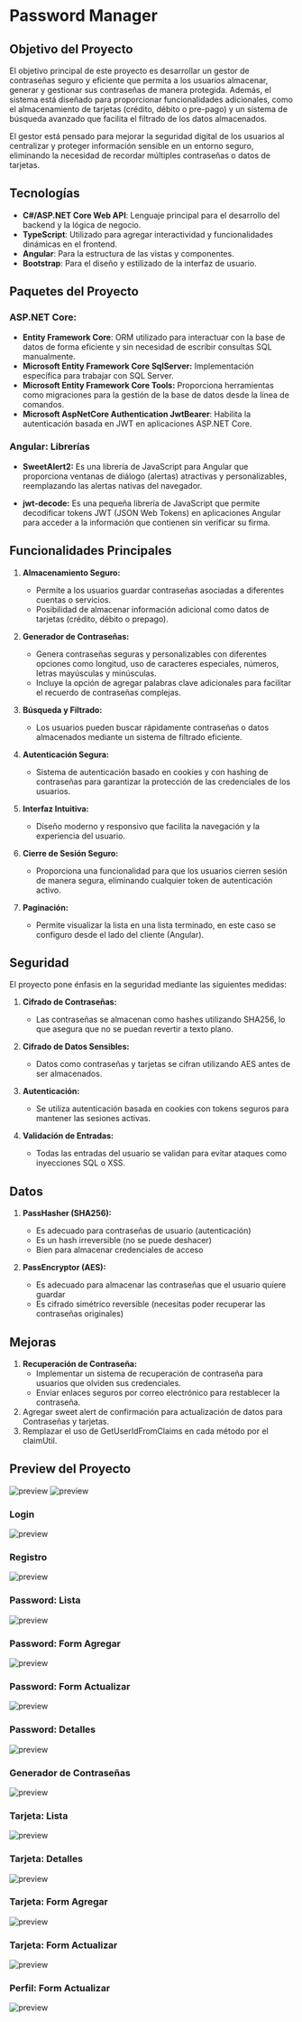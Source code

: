 # Password Manager

## Objetivo del Proyecto
El objetivo principal de este proyecto es desarrollar un gestor de contraseñas seguro y eficiente que permita a los usuarios almacenar, generar y gestionar sus contraseñas de manera protegida. Además, el sistema está diseñado para proporcionar funcionalidades adicionales, como el almacenamiento de tarjetas (crédito, débito o pre-pago) y un sistema de búsqueda avanzado que facilita el filtrado de los datos almacenados.

El gestor está pensado para mejorar la seguridad digital de los usuarios al centralizar y proteger información sensible en un entorno seguro, eliminando la necesidad de recordar múltiples contraseñas o datos de tarjetas.

## Tecnologías
- **C#/ASP.NET Core Web API**: Lenguaje principal para el desarrollo del backend y la lógica de negocio.
- **TypeScript**: Utilizado para agregar interactividad y funcionalidades dinámicas en el frontend.
- **Angular**: Para la estructura de las vistas y componentes.
- **Bootstrap**: Para el diseño y estilizado de la interfaz de usuario.

## Paquetes del Proyecto
### ASP.NET Core:
- **Entity Framework Core**: ORM utilizado para interactuar con la base de datos de forma eficiente y sin necesidad de escribir consultas SQL manualmente.
- **Microsoft Entity Framework Core SqlServer:** Implementación específica para trabajar con SQL Server.
- **Microsoft Entity Framework Core Tools:** Proporciona herramientas como migraciones para la gestión de la base de datos desde la línea de comandos.
- **Microsoft AspNetCore Authentication JwtBearer**: Habilita la autenticación basada en JWT en aplicaciones ASP.NET Core.

### Angular: Librerías
- **SweetAlert2:** Es una librería de JavaScript para Angular que proporciona ventanas de diálogo (alertas) atractivas y personalizables, reemplazando las alertas nativas del navegador.

- **jwt-decode:** Es una pequeña librería de JavaScript que permite decodificar tokens JWT (JSON Web Tokens) en aplicaciones Angular para acceder a la información que contienen sin verificar su firma.

## Funcionalidades Principales
1. **Almacenamiento Seguro:**
    - Permite a los usuarios guardar contraseñas asociadas a diferentes cuentas o servicios.
    - Posibilidad de almacenar información adicional como datos de tarjetas (crédito, débito o prepago).

2. **Generador de Contraseñas:**
    - Genera contraseñas seguras y personalizables con diferentes opciones como longitud, uso de caracteres especiales, números, letras mayúsculas y minúsculas.
    - Incluye la opción de agregar palabras clave adicionales para facilitar el recuerdo de contraseñas complejas.

3. **Búsqueda y Filtrado:**
    - Los usuarios pueden buscar rápidamente contraseñas o datos almacenados mediante un sistema de filtrado eficiente.

4. **Autenticación Segura:**
    - Sistema de autenticación basado en cookies y con hashing de contraseñas para garantizar la protección de las credenciales de los usuarios.

5. **Interfaz Intuitiva:**
    - Diseño moderno y responsivo que facilita la navegación y la experiencia del usuario.

6. **Cierre de Sesión Seguro:**
    - Proporciona una funcionalidad para que los usuarios cierren sesión de manera segura, eliminando cualquier token de autenticación activo.

7. **Paginación:**
    - Permite visualizar la lista en una lista terminado, en este caso se configuro desde el lado del cliente (Angular).

## Seguridad
El proyecto pone énfasis en la seguridad mediante las siguientes medidas:

1. **Cifrado de Contraseñas:**
    - Las contraseñas se almacenan como hashes utilizando SHA256, lo que asegura que no se puedan revertir a texto plano.

2. **Cifrado de Datos Sensibles:**
    - Datos como contraseñas y tarjetas se cifran utilizando AES antes de ser almacenados.

3. **Autenticación:**
    - Se utiliza autenticación basada en cookies con tokens seguros para mantener las sesiones activas.

4. **Validación de Entradas:**
    - Todas las entradas del usuario se validan para evitar ataques como inyecciones SQL o XSS.

## Datos
1. **PassHasher (SHA256):**
    - Es adecuado para contraseñas de usuario (autenticación)
    - Es un hash irreversible (no se puede deshacer)
    - Bien para almacenar credenciales de acceso

2. **PassEncryptor (AES):**
    - Es adecuado para almacenar las contraseñas que el usuario quiere guardar
    - Es cifrado simétrico reversible (necesitas poder recuperar las contraseñas originales)

## Mejoras
1. **Recuperación de Contraseña:**
    - Implementar un sistema de recuperación de contraseña para usuarios que olviden sus credenciales.
    - Enviar enlaces seguros por correo electrónico para restablecer la contraseña.
2. Agregar sweet alert de confirmación para actualización de datos para Contraseñas y tarjetas.
3. Remplazar el uso de GetUserIdFromClaims en cada método por el claimUtil.

## Preview del Proyecto
![preview](./preview/parte-1.gif)
![preview](./preview/parte-2.gif)

### Login
![preview](./preview/login.jpeg)

### Registro
![preview](./preview/registro.jpeg)

### Password: Lista
![preview](./preview/password-list.jpeg)

### Password: Form Agregar
![preview](./preview/password-add.jpeg)

### Password: Form Actualizar
![preview](./preview/password-update.jpeg)

### Password: Detalles
![preview](./preview/password-detail.jpeg)

### Generador de Contraseñas
![preview](./preview/password-generator.jpeg)

### Tarjeta: Lista 
![preview](./preview/card-list.jpeg)

### Tarjeta: Detalles
![preview](./preview/card-details.jpeg)

### Tarjeta: Form Agregar
![preview](./preview/card-ad.jpeg)

### Tarjeta: Form Actualizar
![preview](./preview/card-update.jpeg)

### Perfil: Form Actualizar
![preview](./preview/perfil.jpeg)
